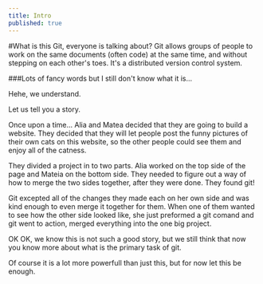 ```yaml
---
title: Intro
published: true
---
```


#What is this Git, everyone is talking about?
Git allows groups of people to work on the same documents (often code) 
at the same time, and without stepping on each other's toes. 
It's a distributed version control system.

###Lots of fancy words but I still don't know what it is...

Hehe, we understand. 

Let us tell you a story.

Once upon a time... Alia and Matea decided that they are going to build a website.
They decided that they will let people post the funny pictures of their own cats on this website,
so the other people could see them and enjoy all of the catness.

They divided a project in to two parts. Alia worked on the top side of the page
and Mateia on the bottom side.
They needed to figure out a way of how to merge the two sides together, after they were
done. They found git!

Git excepted all of the changes they made each on her own side and was kind enough
to even merge it together for them.
When one of them wanted to see how the other side looked like, she just preformed a git
comand and git went to action, merged everything into the one big project.

OK OK, we know this is not such a good story, but we still think that now you know
more about what is the primary task of git.

Of course it is a lot more powerfull than just this, but for now let this be enough.


